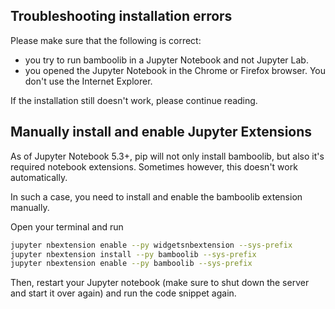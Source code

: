 ## Troubleshooting installation errors

Please make sure that the following is correct:
- you try to run bamboolib in a Jupyter Notebook and not Jupyter Lab.
- you opened the Jupyter Notebook in the Chrome or Firefox browser. You don't use the Internet Explorer.

If the installation still doesn't work, please continue reading.

## Manually install and enable Jupyter Extensions

As of Jupyter Notebook 5.3+, pip will not only install bamboolib, but also it's required notebook extensions. Sometimes however, this doesn't work automatically.

In such a case, you need to install and enable the bamboolib extension manually.

Open your terminal and run

```bash
jupyter nbextension enable --py widgetsnbextension --sys-prefix
jupyter nbextension install --py bamboolib --sys-prefix
jupyter nbextension enable --py bamboolib --sys-prefix
```

Then, restart your Jupyter notebook (make sure to shut down the server and start it over again) and run the code snippet again.

